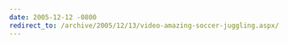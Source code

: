 ```yaml
---
date: 2005-12-12 -0800
redirect_to: /archive/2005/12/13/video-amazing-soccer-juggling.aspx/
---
```

